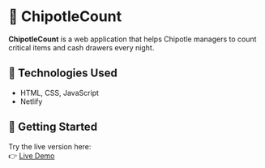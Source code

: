 # 🌯 ChipotleCount

**ChipotleCount** is a web application that helps Chipotle managers to count critical items and cash drawers every night.

## 🔧 Technologies Used

- HTML, CSS, JavaScript
- Netlify

## 🚀 Getting Started

Try the live version here:  
👉 [Live Demo]([https://your-deployment-link.com](https://chipotlecount.netlify.app/))
